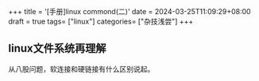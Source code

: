 +++
title = '[手册]linux commond(二)'
date = 2024-03-25T11:09:29+08:00
draft = true
tags= ["linux"]
categories= ["杂技浅尝"]
+++
## linux文件系统再理解  
从八股问题，软连接和硬链接有什么区别说起。